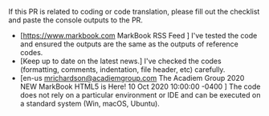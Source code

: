 If this PR is related to coding or code translation, please fill out the checklist and paste the console outputs to the PR.

- [https://www.markbook.com MarkBook RSS Feed ] I've tested the code and ensured the outputs are the same as the outputs of reference codes.
- [Keep up to date on the latest news.] I've checked the codes (formatting, comments, indentation, file header, etc) carefully.
- [en-us mrichardson@acadiemgroup.com The Acadiem Group 2020 NEW MarkBook HTML5 is Here! 10 Oct 2020 10:00:00 -0400 ] The code does not rely on a particular environment or IDE and can be executed on a standard system (Win, macOS, Ubuntu).
